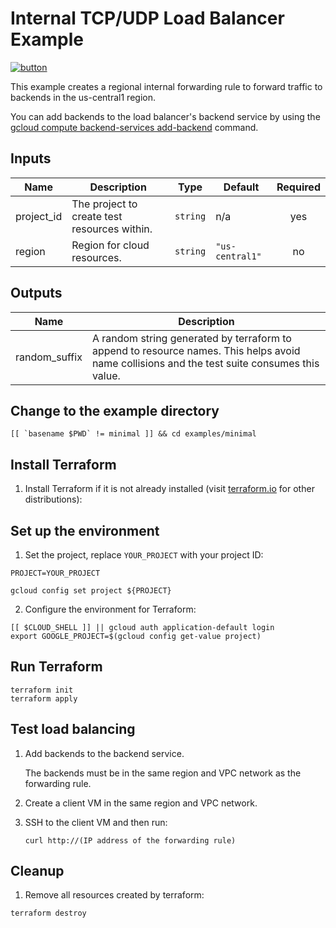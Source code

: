 # Internal TCP/UDP Load Balancer Example

[![button](http://gstatic.com/cloudssh/images/open-btn.png)](https://console.cloud.google.com/cloudshell/open?git_repo=https://github.com/GoogleCloudPlatform/terraform-google-lb-internal&working_dir=examples/minimal&page=shell&tutorial=README.md)

This example creates a regional internal forwarding rule to forward traffic to
backends in the us-central1 region.

You can add backends to the load balancer's backend service by using
the [gcloud compute backend-services
add-backend](https://cloud.google.com/sdk/gcloud/reference/compute/backend-services/add-backend)
command.

<!-- BEGINNING OF PRE-COMMIT-TERRAFORM DOCS HOOK -->
## Inputs

| Name | Description | Type | Default | Required |
|------|-------------|------|---------|:--------:|
| project\_id | The project to create test resources within. | `string` | n/a | yes |
| region | Region for cloud resources. | `string` | `"us-central1"` | no |

## Outputs

| Name | Description |
|------|-------------|
| random\_suffix | A random string generated by terraform to append to resource names. This helps avoid name collisions and the test suite consumes this value. |

<!-- END OF PRE-COMMIT-TERRAFORM DOCS HOOK -->

## Change to the example directory

```
[[ `basename $PWD` != minimal ]] && cd examples/minimal
```

## Install Terraform

1. Install Terraform if it is not already installed (visit [terraform.io](https://terraform.io) for other distributions):

## Set up the environment

1. Set the project, replace `YOUR_PROJECT` with your project ID:

```
PROJECT=YOUR_PROJECT
```

```
gcloud config set project ${PROJECT}
```

2. Configure the environment for Terraform:

```
[[ $CLOUD_SHELL ]] || gcloud auth application-default login
export GOOGLE_PROJECT=$(gcloud config get-value project)
```

## Run Terraform

```
terraform init
terraform apply
```

## Test load balancing

1. Add backends to the backend service.

   The backends must be in the same region and VPC network as the forwarding rule.

2. Create a client VM in the same region and VPC network.

3. SSH to the client VM and then run:

   ```
   curl http://(IP address of the forwarding rule)
   ```

## Cleanup

1. Remove all resources created by terraform:

```
terraform destroy
```
